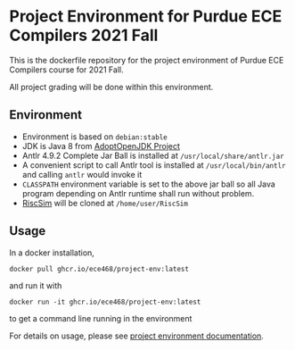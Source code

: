 # Project Environment for Purdue ECE Compilers 2021 Fall

This is the dockerfile repository for the project environment of Purdue ECE Compilers course for 2021 Fall.

All project grading will be done within this environment.

## Environment

- Environment is based on `debian:stable`
- JDK is Java 8 from [AdoptOpenJDK Project](https://adoptopenjdk.net/)
- Antlr 4.9.2 Complete Jar Ball is installed at `/usr/local/share/antlr.jar`
- A convenient script to call Antlr tool is installed at `/usr/local/bin/antlr` and calling `antlr` would invoke it
- `CLASSPATH` environment variable is set to the above jar ball so all Java program depending on Antlr runtime shall run without problem.
- [RiscSim](https://github.com/milindkulkarni/RiscSim) will be cloned at `/home/user/RiscSim`

## Usage

In a docker installation,

```(bash)
docker pull ghcr.io/ece468/project-env:latest
```

and run it with

```(bash)
docker run -it ghcr.io/ece468/project-env:latest
```

to get a command line running in the environment

For details on usage, please see [project environment documentation](https://cap.ecn.purdue.edu/compilers/project/).